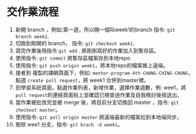 # 交作業流程

1. 新開 branch ，例如:第一週，所以開一個叫week1的branch 指令: ```git branch week1```.
2. 切換到剛開的 branch， 指令: ```git checkout week1```.
3. 寫完作業後用指令 ```git add``` . 將剛剛寫好的作業加入到暫存區。
4. 使用指令: ```git commit``` 將暫存區檔案存到本地repo
5. 使用指令: ```git push origin week1```，將本地repo的檔案推上遠端。
6. 接者到 複製的課綱頁面下，例如: ```mentor-program-4th-CHANG-CHING-CHUNG```，點選 ```create pull request```，將 week1 合併到master裡。
7. 到學習系統頁面，點選作業列表，新增作業，選擇作業週數，例: wee1，將```pull request```的連結頁面貼上並確認已檢查過作業及自我檢討後按送出。
8. 當作業被批改完並被 merge 後，將目前分支切換回 master ，指令: ```git checkout master```。
9. 使用指令: ```git pull origin master``` 將遠端最新的檔案拉到本地端同步。
10. 刪除 wee1 分支，指令: ```git brach -d week1```。
